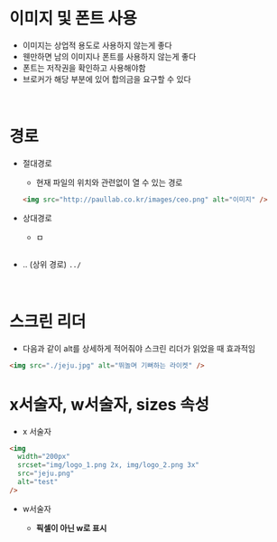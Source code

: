 # 이미지 및 폰트 사용

- 이미지는 상업적 용도로 사용하지 않는게 좋다
- 웬만하면 남의 이미지나 폰트를 사용하지 않는게 좋다
- 폰트는 저작권을 확인하고 사용해야함
- 브로커가 해당 부분에 있어 합의금을 요구할 수 있다

<br>

# 경로

- 절대경로

  - 현재 파일의 위치와 관련없이 열 수 있는 경로

  ```html
  <img src="http://paullab.co.kr/images/ceo.png" alt="이미지" />
  ```

- 상대경로

  - ㅁ

  ```html

  ```

- .. (상위 경로)
  `../`

<br>

# 스크린 리더

- 다음과 같이 alt를 상세하게 적어줘야 스크린 리더가 읽었을 때 효과적임

```html
<img src="./jeju.jpg" alt="뛰놀며 기뻐하는 라이켓" />
```

# x서술자, w서술자, sizes 속성

- x 서술자

```html
<img
  width="200px"
  srcset="img/logo_1.png 2x, img/logo_2.png 3x"
  src="jeju.png"
  alt="test"
/>
```

- w서술자

  - <b>픽셀이 아닌 w로 표시</b>

  ```html

  ```
